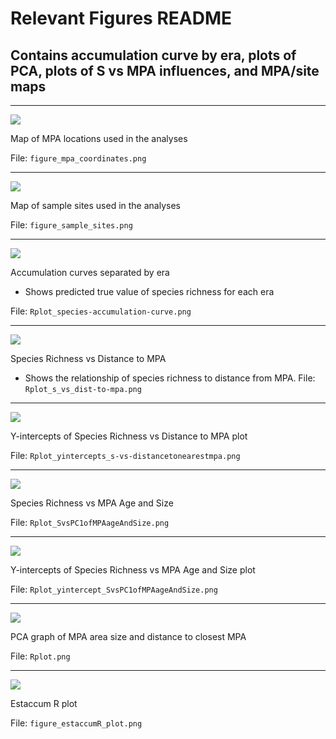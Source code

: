 # Relevant Figures README #
## Contains accumulation curve by era, plots of PCA, plots of S vs MPA influences, and MPA/site maps

---

![](figure_mpa_coordinates.png)

Map of MPA locations used in the analyses

File: `figure_mpa_coordinates.png`

---

![](figure_sample_sites.png)

Map of sample sites used in the analyses

File: `figure_sample_sites.png`

---

![](Rplot_species-accumulation-curve.png)

Accumulation curves separated by era
* Shows predicted true value of species richness for each era

File: `Rplot_species-accumulation-curve.png`

---

![](Rplot_s_vs_dist-to-mpa.png)

Species Richness vs Distance to MPA
* Shows the relationship of species richness to distance from MPA.
File: `Rplot_s_vs_dist-to-mpa.png`

---

![](Rplot_yintercepts_s-vs-distancetonearestmpa.png)

Y-intercepts of Species Richness vs Distance to MPA plot

File: `Rplot_yintercepts_s-vs-distancetonearestmpa.png`

---

![](Rplot_SvsPC1ofMPAageAndSize.png)

Species Richness vs MPA Age and Size

File: `Rplot_SvsPC1ofMPAageAndSize.png`

---

![](Rplot_yintercept_SvsPC1ofMPAageAndSize.png)

Y-intercepts of Species Richness vs MPA Age and Size plot

File: `Rplot_yintercept_SvsPC1ofMPAageAndSize.png`

---

![](Rplot.png)

PCA graph of MPA area size and distance to closest MPA

File: `Rplot.png`

---

![](figure_estaccumR_plot.png)

Estaccum R plot

File: `figure_estaccumR_plot.png`
